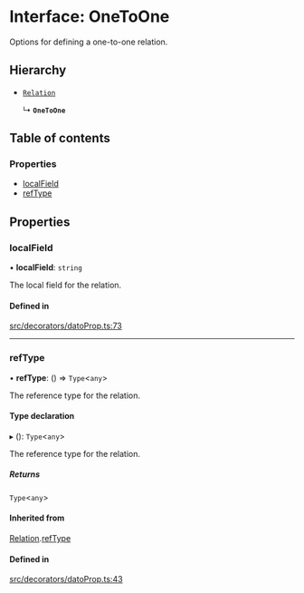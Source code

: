 # Interface: OneToOne

Options for defining a one-to-one relation.

## Hierarchy

- [`Relation`](Relation.md)

  ↳ **`OneToOne`**

## Table of contents

### Properties

- [localField](OneToOne.md#localfield)
- [refType](OneToOne.md#reftype)

## Properties

### localField

• **localField**: `string`

The local field for the relation.

#### Defined in

[src/decorators/datoProp.ts:73](https://github.com/choresh/nestjs-query-simple/blob/main/packages/nestjs-query-simple/src/decorators/datoProp.ts#L73)

___

### refType

• **refType**: () => `Type`\<`any`\>

The reference type for the relation.

#### Type declaration

▸ (): `Type`\<`any`\>

The reference type for the relation.

##### Returns

`Type`\<`any`\>

#### Inherited from

[Relation](Relation.md).[refType](Relation.md#reftype)

#### Defined in

[src/decorators/datoProp.ts:43](https://github.com/choresh/nestjs-query-simple/blob/main/packages/nestjs-query-simple/src/decorators/datoProp.ts#L43)
